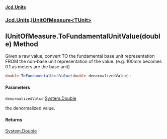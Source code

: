 #### [Jcd.Units](index.md 'index')

### [Jcd.Units](Jcd.Units.md 'Jcd.Units').[IUnitOfMeasure&lt;TUnit&gt;](IUnitOfMeasure_TUnit_.md 'Jcd.Units.IUnitOfMeasure<TUnit>')

## IUnitOfMeasure<TUnit>.ToFundamentalUnitValue(double) Method

Given a raw value, convert TO the fundamental base unit representation
FROM the non-base unit representation of the value. (e.g. 100mm becomes
0.1 as meters are the base unit)

```csharp
double ToFundamentalUnitValue(double denormalizedValue);
```

#### Parameters

<a name='Jcd.Units.IUnitOfMeasure_TUnit_.ToFundamentalUnitValue(double).denormalizedValue'></a>

`denormalizedValue` [System.Double](https://docs.microsoft.com/en-us/dotnet/api/System.Double 'System.Double')

the denormalized value.

#### Returns

[System.Double](https://docs.microsoft.com/en-us/dotnet/api/System.Double 'System.Double')